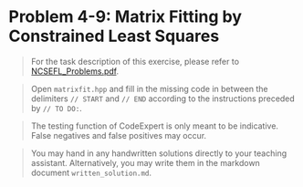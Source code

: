 # Problem 4-9: Matrix Fitting by Constrained Least Squares

> For the task description of this exercise, please refer to [NCSEFL_Problems.pdf](
https://www.sam.math.ethz.ch/~ralfh/tmp/NCSEFL_Problems_full.pdf).

> Open `matrixfit.hpp` and fill in the missing code in between the delimiters `// START` and `// END` according to the instructions preceded by `// TO DO:`.

> The testing function of CodeExpert is only meant to be indicative. False negatives and false positives may occur.

> You may hand in any handwritten solutions directly to your teaching assistant. Alternatively, you may write them in the markdown document `written_solution.md`.
